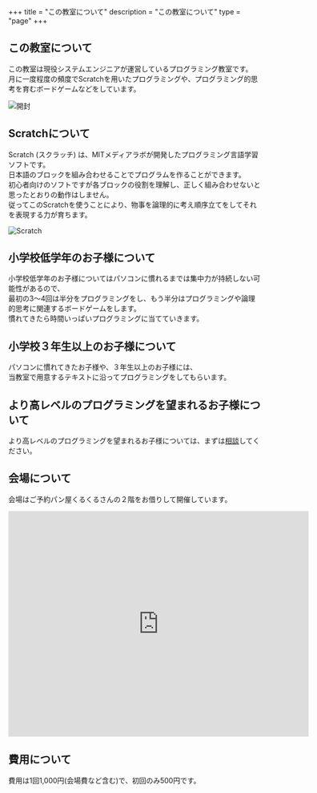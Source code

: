 +++
title = "この教室について"
description = "この教室について"
type = "page"
+++

## この教室について

この教室は現役システムエンジニアが運営しているプログラミング教室です。  
月に一度程度の頻度でScratchを用いたプログラミングや、プログラミング的思考を育むボードゲームなどをしています。

 ![開封](/img/about/about.jpg)  

## Scratchについて

Scratch (スクラッチ) は、MITメディアラボが開発したプログラミング言語学習ソフトです。  
日本語のブロックを組み合わせることでプログラムを作ることができます。    
初心者向けのソフトですが各ブロックの役割を理解し、正しく組み合わせないと思ったとおりの動作はしません。  
従ってこのScratchを使うことにより、物事を論理的に考え順序立てをしてそれを表現する力が育ちます。  

 ![Scratch](/img/about/scratch.png)  

## 小学校低学年のお子様について

小学校低学年のお子様についてはパソコンに慣れるまでは集中力が持続しない可能性があるので、  
最初の3〜4回は半分をプログラミングをし、もう半分はプログラミングや論理的思考に関連するボードゲームをします。  
慣れてきたら時間いっぱいプログラミングに当てていきます。  

## 小学校３年生以上のお子様について

パソコンに慣れてきたお子様や、３年生以上のお子様には、  
当教室で用意するテキストに沿ってプログラミングをしてもらいます。  

## より高レベルのプログラミングを望まれるお子様について

より高レベルのプログラミングを望まれるお子様については、まずは[相談](/#contact)してください。  

## 会場について

会場はご予約パン屋くるくるさんの２階をお借りして開催しています。  
<iframe src="https://www.google.com/maps/embed?pb=!1m18!1m12!1m3!1d3289.9238093244285!2d132.47962661483973!3d34.45408190389486!2m3!1f0!2f0!3f0!3m2!1i1024!2i768!4f13.1!3m3!1m2!1s0x355a9eaff07fda6f%3A0xf0883e0e86eebbd5!2z44GP44KL44GP44KL!5e0!3m2!1sja!2sjp!4v1549974555566" width="600" height="450" frameborder="0" style="border:0" allowfullscreen></iframe>

## 費用について

費用は1回1,000円(会場費など含む)で、初回のみ500円です。    
